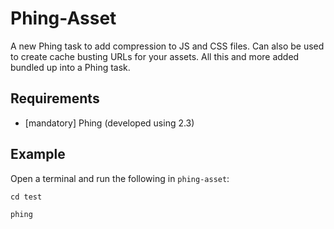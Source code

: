Phing-Asset
===========

A new Phing task to add compression to JS and CSS files. Can also be used to create cache busting URLs for your assets. All this and 
more added bundled up into a Phing task.

Requirements
------------

* [mandatory] Phing (developed using 2.3)

Example
--------

Open a terminal and run the following in `phing-asset`:

`cd test`

`phing`
